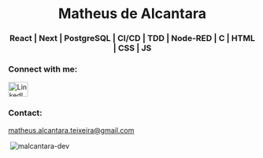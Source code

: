 <h1 align="center">Matheus de Alcantara</h1>
<h3 align="center">React | Next | PostgreSQL | CI/CD | TDD | Node-RED | C | HTML | CSS | JS</h3>


<h3 align="left">Connect with me:</h3>
<p align="left">
  <a href="https://linkedin.com/in/malcantara-dev" target="_blank">
    <img align="center"
         src="https://cdn.jsdelivr.net/gh/devicons/devicon/icons/linkedin/linkedin-original.svg"
         alt="LinkedIn"
         height="30" width="40" />
  </a>
</p>

<h3 align="left">Contact:</h3>
<p align="left">
  <a href="mailto:matheus.alcantara.teixeira@gmail.com">matheus.alcantara.teixeira@gmail.com</a>
</p>



<p>&nbsp;<img align="center" src="https://github-readme-stats.vercel.app/api?username=malcantara-dev&show_icons=true&locale=en" alt="malcantara-dev" /></p>

